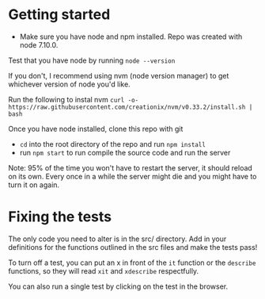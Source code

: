 # Getting started
- Make sure you have node and npm installed. Repo was created with node 7.10.0.

Test that you have node by running
`node --version`

If you don't, I recommend using nvm (node version manager) to get whichever version of node you'd like.

Run the following to instal nvm
`curl -o- https://raw.githubusercontent.com/creationix/nvm/v0.33.2/install.sh | bash`

Once you have node installed, clone this repo with git

- `cd` into the root directory of the repo and run `npm install`
- run `npm start` to run compile the source code and run the server

Note: 95% of the time you won't have to restart the server, it should reload on its own. Every once in a while the server might die and you might have to turn it on again. 

# Fixing the tests

The only code you need to alter is in the src/ directory.
Add in your definitions for the functions outlined in the src files and make the tests pass!

To turn off a test, you can put an x in front of the `it` function or the `describe` functions, so they will read `xit` and `xdescribe` respectfully. 

You can also run a single test by clicking on the test in the browser. 



